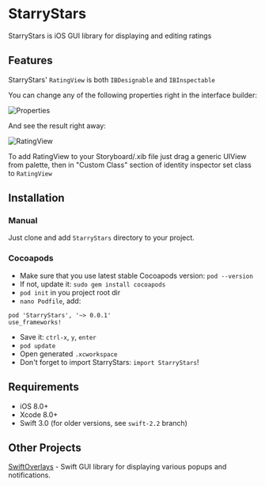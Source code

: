 # StarryStars

StarryStars is iOS GUI library for displaying and editing ratings

## Features
StarryStars' ```RatingView``` is both ```IBDesignable``` and ```IBInspectable```

You can change any of the following properties right in the interface builder:

![Properties](http://i.imgur.com/puU9Ypc.png)

And see the result right away:

![RatingView](http://i.imgur.com/r3bMqDT.png)

To add RatingView to your Storyboard/.xib file just drag a generic UIView from palette, then in "Custom Class" section of identity inspector set class to ```RatingView```

## Installation

### Manual
Just clone and add ```StarryStars``` directory to your project.

### Cocoapods
- Make sure that you use latest stable Cocoapods version: `pod --version`
- If not, update it: `sudo gem install cocoapods`
- `pod init` in you project root dir
- `nano Podfile`, add:

```
pod 'StarryStars', '~> 0.0.1'
use_frameworks! 
``` 
- Save it: `ctrl-x`, `y`, `enter`
- `pod update`
- Open generated `.xcworkspace`
- Don't forget to import StarryStars: `import StarryStars`!

## Requirements

- iOS 8.0+
- Xcode 8.0+
- Swift 3.0 (for older versions, see `swift-2.2` branch)

## Other Projects

[SwiftOverlays](https://github.com/peterprokop/SwiftOverlays) - Swift GUI library for displaying various popups and notifications.
